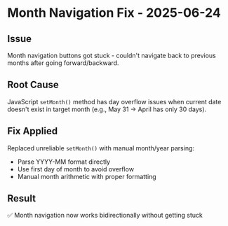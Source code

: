 # Month Navigation Fix - 2025-06-24

## Issue
Month navigation buttons got stuck - couldn't navigate back to previous months after going forward/backward.

## Root Cause
JavaScript `setMonth()` method has day overflow issues when current date doesn't exist in target month (e.g., May 31 → April has only 30 days).

## Fix Applied
Replaced unreliable `setMonth()` with manual month/year parsing:
- Parse YYYY-MM format directly 
- Use first day of month to avoid overflow
- Manual month arithmetic with proper formatting

## Result
✅ Month navigation now works bidirectionally without getting stuck